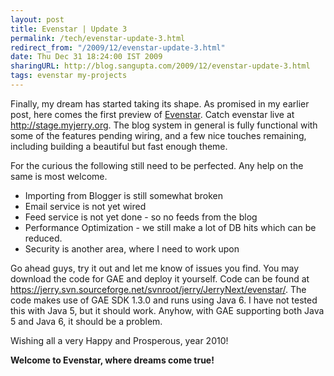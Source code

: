 ```yaml
---
layout: post
title: Evenstar | Update 3
permalink: /tech/evenstar-update-3.html
redirect_from: "/2009/12/evenstar-update-3.html"
date: Thu Dec 31 18:24:00 IST 2009
sharingURL: http://blog.sangupta.com/2009/12/evenstar-update-3.html
tags: evenstar my-projects
---
```


Finally, my dream has started taking its shape. As promised in my earlier 
post, here comes the first preview of 
<a href="http://myjerry.org/evenstar.html">Evenstar</a>. Catch evenstar live at 
<a href="http://stage.myjerry.org">http://stage.myjerry.org</a>. The blog 
system in general is fully functional with some of the features pending wiring, 
and a few nice touches remaining, including building a beautiful but fast enough theme.

For the curious the following still need to be perfected. Any help on the same is most welcome.

* Importing from Blogger is still somewhat broken
* Email service is not yet wired
* Feed service is not yet done - so no feeds from the blog
* Performance Optimization - we still make a lot of DB hits which can be reduced.
* Security is another area, where I need to work upon

Go ahead guys, try it out and let me know of issues you find. You may download 
the code for GAE and deploy it yourself. Code can be found at 
<a href="https://jerry.svn.sourceforge.net/svnroot/jerry/JerryNext/evenstar/">https://jerry.svn.sourceforge.net/svnroot/jerry/JerryNext/evenstar/</a>. The code makes use of GAE SDK 1.3.0 and runs using Java 6. I have not tested 
this with Java 5, but it should work. Anyhow, with GAE supporting both Java 5 and 
Java 6, it should be a problem.

Wishing all a very Happy and Prosperous, year 2010!

**Welcome to Evenstar, where dreams come true!**
